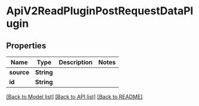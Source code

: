 # ApiV2ReadPluginPostRequestDataPlugin

## Properties

Name | Type | Description | Notes
------------ | ------------- | ------------- | -------------
**source** | **String** |  | 
**id** | **String** |  | 

[[Back to Model list]](../README.md#documentation-for-models) [[Back to API list]](../README.md#documentation-for-api-endpoints) [[Back to README]](../README.md)


